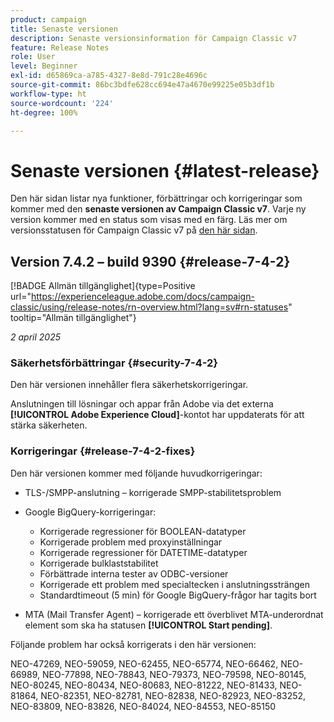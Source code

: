 ```yaml
---
product: campaign
title: Senaste versionen
description: Senaste versionsinformation för Campaign Classic v7
feature: Release Notes
role: User
level: Beginner
exl-id: d65869ca-a785-4327-8e8d-791c28e4696c
source-git-commit: 86bc3bdfe628cc694e47a4670e99225e05b3df1b
workflow-type: ht
source-wordcount: '224'
ht-degree: 100%

---
```


# Senaste versionen {#latest-release}

Den här sidan listar nya funktioner, förbättringar och korrigeringar som kommer med den **senaste versionen av Campaign Classic v7**. Varje ny version kommer med en status som visas med en färg. Läs mer om versionsstatusen för Campaign Classic v7 på [den här sidan](rn-overview.md).

## Version 7.4.2 – build 9390 {#release-7-4-2}

[!BADGE Allmän tillgänglighet]{type=Positive url="https://experienceleague.adobe.com/docs/campaign-classic/using/release-notes/rn-overview.html?lang=sv#rn-statuses" tooltip="Allmän tillgänglighet"}

_2 april 2025_

<!--
### Compatibility updates {#comp-7-4-2}

This release comes with the following compatibility updates:

* JQuery library update: fixes multiple UI issues (reports, web apps)
* PostgreSQL 15 and 16

-->

### Säkerhetsförbättringar {#security-7-4-2}

Den här versionen innehåller flera säkerhetskorrigeringar.

Anslutningen till lösningar och appar från Adobe via det externa **[!UICONTROL Adobe Experience Cloud]**-kontot har uppdaterats för att stärka säkerheten.

### Korrigeringar {#release-7-4-2-fixes}

Den här versionen kommer med följande huvudkorrigeringar:

* TLS-/SMPP-anslutning – korrigerade SMPP-stabilitetsproblem

* Google BigQuery-korrigeringar:

   * Korrigerade regressioner för BOOLEAN-datatyper
   * Korrigerade problem med proxyinställningar
   * Korrigerade regressioner för DATETIME-datatyper
   * Korrigerade bulklaststabilitet
   * Förbättrade interna tester av ODBC-versioner
   * Korrigerade ett problem med specialtecken i anslutningssträngen
   * Standardtimeout (5 min) för Google BigQuery-frågor har tagits bort

* MTA (Mail Transfer Agent) – korrigerade ett överblivet MTA-underordnat element som ska ha statusen **[!UICONTROL Start pending]**.

Följande problem har också korrigerats i den här versionen:

NEO-47269, NEO-59059, NEO-62455, NEO-65774, NEO-66462, NEO-66989, NEO-77898, NEO-78843, NEO-79373, NEO-79598, NEO-80145, NEO-80245, NEO-80434, NEO-80683, NEO-81222, NEO-81433, NEO-81864, NEO-82351, NEO-82781, NEO-82838, NEO-82923, NEO-83252, NEO-83809, NEO-83826, NEO-84024, NEO-84553, NEO-85150

